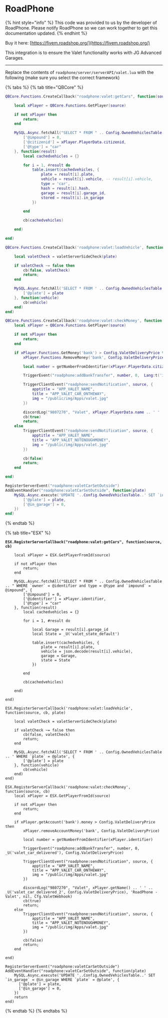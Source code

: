 # RoadPhone

{% hint style="info" %}
This code was provided to us by the developer of RoadPhone. Please notify RoadPhone so we can work together to get this documentation updated.
{% endhint %}

Buy it here: [https://fivem.roadshop.org/](https://fivem.roadshop.org/)

This integration is to ensure the Valet functionality works with JG Advanced Garages.

***

Replace the contents of `roadphone/server/serverAPI/valet.lua` with the following (make sure you select the correct framework)

{% tabs %}
{% tab title="QBCore" %}
```lua
QBCore.Functions.CreateCallback("roadphone:valet:getCars", function(source, cb)

    local xPlayer = QBCore.Functions.GetPlayer(source)

    if not xPlayer then
        return;
    end

    MySQL.Async.fetchAll("SELECT * FROM " .. Config.OwnedVehiclesTable .. " WHERE `citizenid` = @citizenid and type = @type and `impound` = @impound", {
        ['@impound'] = 0,
        ['@citizenid'] = xPlayer.PlayerData.citizenid,
        ['@type'] = "car"
    }, function(result)
        local cachedvehicles = {}

        for i = 1, #result do
            table.insert(cachedvehicles, {
                plate = result[i].plate,
                vehicle = result[i].vehicle, -- result[i].vehicle,
                type = 'car',
                hash = result[i].hash,
                garage = result[i].garage_id,
                stored = result[i].in_garage
            })

        end

        cb(cachedvehicles)

    end)

end)

QBCore.Functions.CreateCallback('roadphone:valet:loadVehicle', function(source, cb, plate)

    local valetCheck = valetServerSideCheck(plate)

    if valetCheck ~= false then
        cb(false, valetCheck)
        return;
    end

    MySQL.Async.fetchAll('SELECT * FROM ' .. Config.OwnedVehiclesTable .. ' WHERE `plate` = @plate', {
        ['@plate'] = plate
    }, function(vehicle)
        cb(vehicle)
    end)
end)

QBCore.Functions.CreateCallback('roadphone:valet:checkMoney', function(source, cb)
    local xPlayer = QBCore.Functions.GetPlayer(source)

    if not xPlayer then
        return;
    end

    if xPlayer.Functions.GetMoney('bank') > Config.ValetDeliveryPrice then
        xPlayer.Functions.RemoveMoney('bank', Config.ValetDeliveryPrice, 'Car delivered')

        local number = getNumberFromIdentifier(xPlayer.PlayerData.citizenid)

        TriggerEvent("roadphone:addBankTransfer", number, 0,  Lang:t('info.valet_car_delivered'), Config.ValetDeliveryPrice)

        TriggerClientEvent("roadphone:sendNotification", source, {
            apptitle = "APP_VALET_NAME",
            title = "APP_VALET_CAR_ONTHEWAY",
            img = "/public/img/Apps/valet.jpg"
        })

        discordLog("9807270", "Valet", xPlayer.PlayerData.name .. ' ' .. Lang:t('info.valet_car_delivered_2', { value = Config.ValetDeliveryPrice }), 'RoadPhone - Valet', nil, Cfg.ValetWebhook)
        cb(true)
        return;
    else
        TriggerClientEvent("roadphone:sendNotification", source, {
            apptitle = "APP_VALET_NAME",
            title = "APP_VALET_NOTENOUGHMONEY",
            img = "/public/img/Apps/valet.jpg"
        })

        cb(false)
        return;
    end

end)

RegisterServerEvent("roadphone:valetCarSetOutside")
AddEventHandler("roadphone:valetCarSetOutside", function(plate)
    MySQL.Async.execute('UPDATE '..Config.OwnedVehiclesTable..' SET `in_garage` = @in_garage WHERE `plate` = @plate', {
        ['@plate'] = plate,
        ['@in_garage'] = 0,
    })
end)
```
{% endtab %}

{% tab title="ESX" %}
<pre class="language-lua"><code class="lang-lua"><strong>ESX.RegisterServerCallback("roadphone:valet:getCars", function(source, cb)
</strong>
    local xPlayer = ESX.GetPlayerFromId(source)

    if not xPlayer then
        return;
    end

    MySQL.Async.fetchAll("SELECT * FROM " .. Config.OwnedVehiclesTable .. " WHERE `owner` = @identifier and type = @type and `impound` = @impound", {
        ['@impound'] = 0,
        ['@identifier'] = xPlayer.identifier,
        ['@type'] = "car"
    }, function(result)
        local cachedvehicles = {}

        for i = 1, #result do

            local Garage = result[i].garage_id
            local State = _U('valet_state_default')

            table.insert(cachedvehicles, {
                plate = result[i].plate,
                vehicle = json.decode(result[i].vehicle),
                garage = Garage,
                state = State
            })

        end

        cb(cachedvehicles)

    end)

end)

ESX.RegisterServerCallback('roadphone:valet:loadVehicle', function(source, cb, plate)

    local valetCheck = valetServerSideCheck(plate)

    if valetCheck ~= false then
        cb(false, valetCheck)
        return;
    end

    MySQL.Async.fetchAll('SELECT * FROM ' .. Config.OwnedVehiclesTable .. ' WHERE `plate` = @plate', {
        ['@plate'] = plate
    }, function(vehicle)
        cb(vehicle)
    end)
end)

ESX.RegisterServerCallback('roadphone:valet:checkMoney', function(source, cb)
    local xPlayer = ESX.GetPlayerFromId(source)

    if not xPlayer then
        return;
    end

    if xPlayer.getAccount('bank').money > Config.ValetDeliveryPrice then
        xPlayer.removeAccountMoney('bank', Config.ValetDeliveryPrice)

        local number = getNumberFromIdentifier(xPlayer.identifier)

        TriggerEvent("roadphone:addBankTransfer", number, 0,  _U('valet_car_delivered'), Config.ValetDeliveryPrice)

        TriggerClientEvent("roadphone:sendNotification", source, {
            apptitle = "APP_VALET_NAME",
            title = "APP_VALET_CAR_ONTHEWAY",
            img = "/public/img/Apps/valet.jpg"
        })

        discordLog("9807270", "Valet", xPlayer.getName() .. ' ' .. _U('valet_car_delivered_2', Config.ValetDeliveryPrice), 'RoadPhone - Valet', nil, Cfg.ValetWebhook)
        cb(true)
        return;
    else
        TriggerClientEvent("roadphone:sendNotification", source, {
            apptitle = "APP_VALET_NAME",
            title = "APP_VALET_NOTENOUGHMONEY",
            img = "/public/img/Apps/valet.jpg"
        })

        cb(false)
        return;
    end

end)

RegisterServerEvent("roadphone:valetCarSetOutside")
AddEventHandler("roadphone:valetCarSetOutside", function(plate)
    MySQL.Async.execute('UPDATE '..Config.OwnedVehiclesTable..' SET `in_garage` = @in_garage WHERE `plate` = @plate', {
      ['@plate'] = plate,
      ['@in_garage'] = 0,
    })
    return
end)
</code></pre>
{% endtab %}
{% endtabs %}

